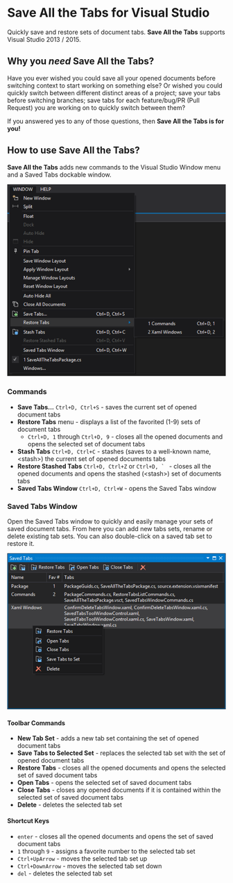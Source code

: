 # Save All the Tabs for Visual Studio

Quickly save and restore sets of document tabs. **Save All the Tabs** supports Visual Studio 2013 / 2015.

## Why you *need* Save All the Tabs?

Have you ever wished you could save all your opened documents before switching context to start working on something else? Or wished you could quickly switch between different distinct areas of a project; save your tabs before switching branches; save tabs for each feature/bug/PR (Pull Request) you are working on to quickly switch between them?

If you answered yes to any of those questions, then **Save All the Tabs is for you!**

## How to use Save All the Tabs?

**Save All the Tabs** adds new commands to the Visual Studio Window menu and a Saved Tabs dockable window.

![Save All the Tabs Commands](/readme-commands.png?raw=true "Save All the Tabs Commands")

### Commands

- **Save Tabs...** `Ctrl+D, Ctrl+S` - saves the current set of opened document tabs
- **Restore Tabs** menu - displays a list of the favorited (1-9) sets of document tabs
  - `Ctrl+D, 1` through `Ctrl+D, 9` - closes all the opened documents and opens the selected set of document tabs
- **Stash Tabs** `Ctrl+D, Ctrl+C` - stashes (saves to a well-known name, \<stash\>) the current set of opened documents tabs
- **Restore Stashed Tabs** `Ctrl+D, Ctrl+Z` or ``Ctrl+D, ` `` - closes all the opened documents and opens the stashed (\<stash\>) set of documents tabs
- **Saved Tabs Window** `Ctrl+D, Ctrl+W` - opens the Saved Tabs window

### Saved Tabs Window

Open the Saved Tabs window to quickly and easily manage your sets of saved document tabs. From here you can add new tabs sets, rename or delete existing tab sets. You can also double-click on a saved tab set to restore it.

![Saved Tabs Window](/readme-saved-tabs-window.png?raw=true "Saved Tabs Window")

#### Toolbar Commands

- **New Tab Set** - adds a new tab set containing the set of opened document tabs
- **Save Tabs to Selected Set** - replaces the selected tab set with the set of opened document tabs
- **Restore Tabs** - closes all the opened documents and opens the selected set of saved document tabs
- **Open Tabs** - opens the selected set of saved document tabs
- **Close Tabs** - closes any opened documents if it is contained within the selected set of saved document tabs
- **Delete** - deletes the selected tab set

#### Shortcut Keys

- `enter` - closes all the opened documents and opens the set of saved document tabs
- `1` through `9` - assigns a favorite number to the selected tab set
- `Ctrl+UpArrow` - moves the selected tab set up
- `Ctrl+DownArrow` - moves the selected tab set down
- `del` - deletes the selected tab set
